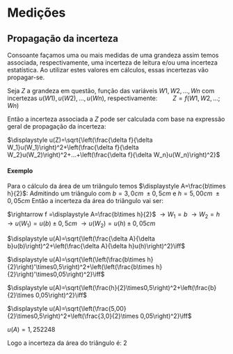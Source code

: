 
# Medições

## Propagação da incerteza

Consoante façamos uma ou mais medidas de uma grandeza assim temos associada, respectivamente, uma incerteza de leitura e/ou uma incerteza estatística. Ao utilizar estes valores em cálculos, essas incertezas vão propagar-se.

Seja $Z$ a grandeza em questão, função das variáveis $W1, W2, . . . , Wn$ com incertezas $u(W1), u(W2), . . . , u(Wn)$, respectivamente: 
$~~~~~~~~Z = f(W1, W2,…;Wn)$

Então a incerteza associada a $Z$ pode ser calculada com base na expressão geral de propagação da incerteza:

$\displaystyle u(Z)=\sqrt{\left(\frac{\delta f}{\delta W_1}u(W_1)\right)^2+\left(\frac{\delta f}{\delta W_2}u(W_2)\right)^2+...+\left(\frac{\delta f}{\delta W_n}u(W_n)\right)^2}$


#### Exemplo

Para o cálculo da área de um triângulo temos $\displaystyle A=\frac{b\times h}{2}$:
Admitindo um triângulo com $b=3,0cm~\pm 0,5cm$ e $h=5,00cm~\pm 0,05cm$
Então a incerteza da área do triângulo vai ser:

$\rightarrow f =\displaystyle A=\frac{b\times h}{2}$
$\rightarrow W_1=b$
$\rightarrow W_2=h$
$\rightarrow u(W_1)=u(b)\pm 0,5cm$
$\rightarrow u(W_2)=u(h)\pm 0,05cm$

$\displaystyle u(A)=\sqrt{\left(\frac{\delta A}{\delta b}u(b)\right)^2+\left(\frac{\delta A}{\delta h}u(h)\right)^2}\iff$

$\displaystyle u(A)=\sqrt{\left(\left(\frac{b\times h}{2}\right)'\times0,5\right)^2+\left(\left(\frac{b\times h}{2}\right)'\times0,05\right)^2}\iff$

$\displaystyle u(A)=\sqrt{\left(\frac{h}{2}\times0,5\right)^2+\left(\frac{b}{2}\times 0,05\right)^2}\iff$

$\displaystyle u(A)=\sqrt{\left(\frac{5,00}{2}\times0,5\right)^2+\left(\frac{3,0}{2}\times 0,05\right)^2}\iff$

$u(A)=1,252248$ 

Logo a incerteza da área do triângulo é: $2$
